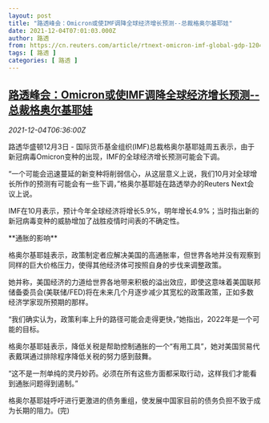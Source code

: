 ```yaml
---
layout: post
title: "路透峰会：Omicron或使IMF调降全球经济增长预测--总裁格奥尔基耶娃"
date: 2021-12-04T07:01:03.000Z
author: 路透
from: https://cn.reuters.com/article/rtnext-omicron-imf-global-gdp-1204-idCNKBS2IJ04D
tags: [ 路透 ]
categories: [ 路透 ]
---
```

<!--1638601263000-->
[路透峰会：Omicron或使IMF调降全球经济增长预测--总裁格奥尔基耶娃](https://cn.reuters.com/article/rtnext-omicron-imf-global-gdp-1204-idCNKBS2IJ04D)
------

<div>
<div><i>2021-12-04T06:36:00Z</i></div><p>路透华盛顿12月3日 - 国际货币基金组织(IMF)总裁格奥尔基耶娃周五表示，由于新冠病毒Omicron变种的出现，IMF的全球经济增长预测可能会下调。</p><p>“一个可能会迅速蔓延的新变种将削弱信心，从这层意义上说，我们10月对全球增长所作的预测有可能会有一些下调，”格奥尔基耶娃在路透举办的Reuters Next会议上说。</p><p>IMF在10月表示，预计今年全球经济将增长5.9%，明年增长4.9%；当时指出新的新冠病毒变种的威胁增加了战胜疫情时间表的不确定性。</p><p>**通胀的影响**</p><p>格奥尔基耶娃表示，政策制定者应解决美国的高通胀率，但世界各地并没有观察到同样的巨大价格压力，使得其他经济体可按照自身的步伐来调整政策。</p><p>她并称，美国经济的力道给世界各地带来积极的溢出效应，即使这意味着美国联邦储备委员会(美联储/FED)将在未来几个月逐步减少其宽松的政策政策，正如多数经济学家现所预期的那样。</p><p>“我们确实认为，政策利率上升的路径可能会走得更快，”她指出，2022年是一个可能的目标。</p><p>格奥尔基耶娃表示，降低关税是帮助控制通胀的一个“有用工具”，她对美国贸易代表戴琪通过排除程序降低关税的努力感到鼓舞。</p><p>“这不是一剂单纯的灵丹妙药。必须在所有这些方面都采取行动，这样我们才能看到通胀问题得到遏制。”</p><p>格奥尔基耶娃呼吁进行更激进的债务重组，使发展中国家目前的债务负担不致于成为长期的阻力。(完)</p>
</div>
